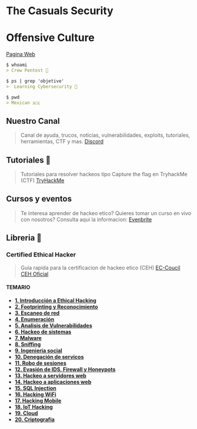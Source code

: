 # The Casuals Security

# Offensive Culture
[Pagina Web](https://the-casuals-security.github.io/) 

```markdown
$ whoami
> Crew Pentest 🔐

$ ps | grep 'objetive'
>  Learning Cybersecurity 🧠

$ pwd
> Mexican 🇲🇽

```

## Nuestro Canal
> Canal de ayuda, trucos, noticias, vulnerabilidades, exploits, tutoriales, herramientas, CTF y mas.
[Discord](https://discord.gg/3yyFBAxH)

## Tutoriales 🎥
> Tutoriales para resolver hackeos tipo Capture the flag en TryhackMe (CTF)
[TryHackMe](https://www.youtube.com/watch?v=kx_1PCmRZb0&list=PL7unP9iNmRYaQE87epTLEVOf3hJ3-hPcE)


## Cursos y eventos
> Te interesa aprender de hackeo etico? Quieres tomar un curso en vivo con nosotros? Consulta aqui la informacion:
[Evenbrite](#)


## Libreria 📙

### Certified Ethical Hacker
> Guia rapida para la certificacion de hackeo etico (CEH)
[EC-Coucil CEH Oficial](https://www.eccouncil.org/programs/certified-ethical-hacker-ceh/)

#### TEMARIO
* **[1. Introducción a Ethical Hacking](https://the-casuals-security.github.io/Introduccion/)** 
* **[2. Footprinting y Reconocimiento](https://the-casuals-security.github.io/Footprinting/)**
* **[3. Escaneo de red](https://the-casuals-security.github.io/Escaneo/)**
* **[4. Enumeración](https://the-casuals-security.github.io/Enumeracion/)**
* **[5. Analisis de Vulnerabilidades](https://the-casuals-security.github.io/Analisis/)**
* **[6. Hackeo de sistemas](https://the-casuals-security.github.io/HackSistemas/)**
* **[7. Malware](https://the-casuals-security.github.io/Malware/)**
* **[8. Sniffing](https://the-casuals-security.github.io/Sniffing/)**
* **[9. Ingenieria social](https://the-casuals-security.github.io/Ingenieria/)**
* **[10. Denegación de servicos](https://the-casuals-security.github.io/Denegacion/)**
* **[11. Robo de sesiones](https://the-casuals-security.github.io/Robo/)**
* **[12. Evasión de IDS, Firewall y Honeypots](https://the-casuals-security.github.io/Evasion/)**
* **[13. Hackeo a servidores web](https://the-casuals-security.github.io/HackServidores/)**
* **[14. Hackeo a aplicaciones web](https://the-casuals-security.github.io/HackWeb/)**
* **[15. SQL Injection](https://the-casuals-security.github.io/SQL/)**
* **[16. Hacking WiFi](https://the-casuals-security.github.io/WiFi/)**
* **[17. Hacking Mobile](https://the-casuals-security.github.io/Mobile/)**
* **[18. IoT Hacking](https://the-casuals-security.github.io/IoT/)**
* **[19. Cloud](https://the-casuals-security.github.io/Cloud/)**
* **[20. Criptografia](https://the-casuals-security.github.io/Criptografia/)**

